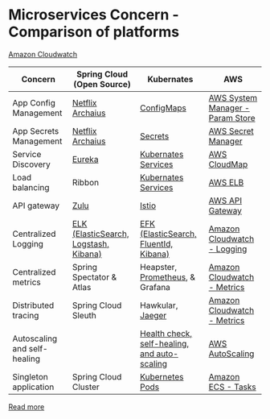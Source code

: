 # Microservices Concern - Comparison of platforms

[Amazon Cloudwatch](../2_AWSServices/8_ObservabilityLogsServices/AmazonCloudWatch/CloudwatchLogs.md)

| Concern                      | Spring Cloud (Open Source)                                                      | Kubernates                                                                                               | AWS                                                                                                                   |
|------------------------------|---------------------------------------------------------------------------------|----------------------------------------------------------------------------------------------------------|-----------------------------------------------------------------------------------------------------------------------|
| App Config Management        | [Netflix Archaius](https://github.com/Netflix/archaius)                         | [ConfigMaps](../9_ContainerOrchestrationServices/Kubernates/ConfigMaps.md)                               | [AWS System Manager - Param Store](../2_AWSServices/2c_SecurityServices/1_DataProtectionServices/AWSSystemManager.md) |
| App Secrets Management       | [Netflix Archaius](https://github.com/Netflix/archaius)                         | [Secrets](../9_ContainerOrchestrationServices/Kubernates/Secrets.md)                                     | [AWS Secret Manager](../2_AWSServices/2c_SecurityServices/1_DataProtectionServices/AWSSecretsManager.md)              |
| Service Discovery            | [Eureka](2_ServiceRegistry&Discovery/Eureka.md)                                 | [Kubernates Services](../9_ContainerOrchestrationServices/Kubernates/Readme.md)                          | [AWS CloudMap](../2_AWSServices/1_NetworkingAndContentDelivery/2_ApplicationNetworking/AWSCloudMap.md)                |
| Load balancing               | Ribbon                                                                          | [Kubernates Services](../9_ContainerOrchestrationServices/Kubernates/Readme.md)                          | [AWS ELB](../2_AWSServices/1_NetworkingAndContentDelivery/2_ApplicationNetworking/ElasticLoadBalancer/Readme.md)      |
| API gateway                  | [Zulu](1_APIGateway/ZuluAPIGateway.md)                                          | [Istio](https://istio.io/)                                                                               | [AWS API Gateway](../2_AWSServices/1_NetworkingAndContentDelivery/2_ApplicationNetworking/AmazonAPIGateway/Readme.md) |
| Centralized Logging          | [ELK (ElasticSearch, Logstash, Kibana)](../12_ObservabilityLogsServices/ELK.md) | [EFK (ElasticSearch, FluentId, Kibana)](../12_ObservabilityLogsServices/EFK.md)                          | [Amazon Cloudwatch - Logging](../2_AWSServices/8_ObservabilityLogsServices/AmazonCloudWatch/CloudwatchLogs.md)        |
| Centralized metrics          | Spring Spectator & Atlas                                                        | Heapster, [Prometheus](../12_ObservabilityLogsServices/Prometheus.md), & Grafana                         | [Amazon Cloudwatch - Metrics](../2_AWSServices/8_ObservabilityLogsServices/AmazonCloudWatch/CloudwatchMetrics.md)     |
| Distributed tracing          | Spring Cloud Sleuth                                                             | Hawkular, [Jaeger](../12_ObservabilityLogsServices/Jaeger.md)                                            | [Amazon Cloudwatch - Metrics](../2_AWSServices/8_ObservabilityLogsServices/AWSXRay.md)                                |
| Autoscaling and self-healing |                                                                                 | [Health check, self-healing, and auto-scaling](../9_ContainerOrchestrationServices/Kubernates/Readme.md) | [AWS AutoScaling](../2_AWSServices/3_ComputeServices/AmazonEC2/AutoScalingGroup/Readme.md)                            |
| Singleton application        | Spring Cloud Cluster                                                            | [Kubernetes Pods](../9_ContainerOrchestrationServices/Kubernates/Readme.md)                              | [Amazon ECS - Tasks](../2_AWSServices/4_ContainerOrchestrationServices/AmazonECS/Readme.md)                           |

[Read more](https://en.wikipedia.org/wiki/Microservices)
